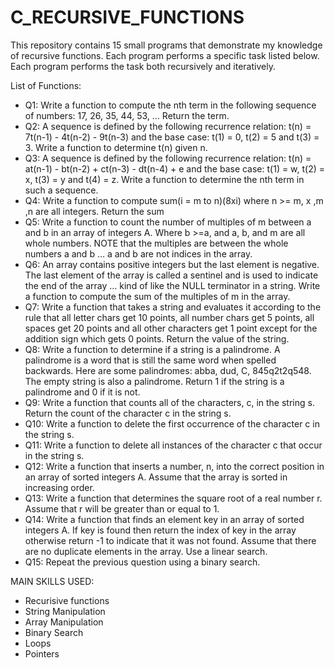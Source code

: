 # C_RECURSIVE_FUNCTIONS

This repository contains 15 small programs that demonstrate my knowledge of recursive functions. Each program performs a specific task listed below. Each program performs the task both recursively and iteratively.


List of Functions:

 - Q1: 	Write a function to compute the nth term in the following sequence of numbers: 17, 26, 35, 44, 53, … Return the term.
 - Q2: 	A sequence is defined by the following recurrence relation: t(n) = 7t(n-1) - 4t(n-2) - 9t(n-3) and the base case: t(1) = 0, t(2) = 5 and t(3) = 3. Write a function to determine t(n) given n.
 - Q3: 	A sequence is defined by the following recurrence relation: t(n) = at(n-1) - bt(n-2) + ct(n-3) - dt(n-4) + e and the base case: t(1) = w, t(2) = x, t(3) = y and t(4) = z. Write a function to determine the nth term in such a sequence.
 - Q4:	Write a function to compute sum(i = m to n)(8xi) where n >= m, x ,m ,n are all integers. Return the sum
 - Q5:	Write a function to count the number of multiples of m between a and b in an array of integers A. Where b >=a, and a, b, and m are all whole numbers. NOTE that the multiples are between the whole numbers a and b … a and b are not indices in the array.
 - Q6: 	An array contains positive integers but the last element is negative. The last element of the array is called a sentinel and is used to indicate the end of the array … kind of like the NULL terminator in a string. Write a function to compute the sum of the multiples of m in the array.
 - Q7: 	Write a function that takes a string and evaluates it according to the rule that all letter chars get 10 points, all number chars get 5 points, all spaces get 20 points and all other characters get 1 point except for the addition sign which gets 0 points. Return the value of the string.
 - Q8:	Write a function to determine if a string is a palindrome. A palindrome is a word that is still the same word when spelled backwards. Here are some palindromes: abba, dud, C, 845q2t2q548. The empty string is also a palindrome. Return 1 if the string is a palindrome and 0 if it is not.
 - Q9: 	Write a function that counts all of the characters, c, in the string s. Return the count of the character c in the string s.
 - Q10:	Write a function to delete the first occurrence of the character c in the string s.
 - Q11:	Write a function to delete all instances of the character c that occur in the string s.
 - Q12:	Write a function that inserts a number, n, into the correct position in an array of sorted integers A. Assume that the array is sorted in increasing order.
 - Q13:	Write a function that determines the square root of a real number r. Assume that r will be greater than or equal to 1.
 - Q14:	Write a function that finds an element key in an array of sorted integers A. If key is found then return the index of key in the array otherwise return -1 to indicate that it was not found. Assume that there are no duplicate elements in the array. Use a linear search.
 - Q15:	Repeat the previous question using a binary search.

MAIN SKILLS USED:
 - Recurisive functions
 - String Manipulation
 - Array Manipulation
 - Binary Search
 - Loops
 - Pointers
